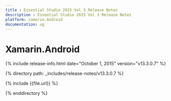 ```yaml
---
title : Essential Studio 2015 Vol 3 Release Notes
description : Essential Studio 2015 Vol 3 Release Notes
platform: xamarin.Android
documentation: ug
---
```


# Xamarin.Android

{% include release-info.html date="October 1, 2015" version="v13.3.0.7" %} 

{% directory path: _includes/release-notes/v13.3.0.7 %}

{% include {{file.url}} %}

{% enddirectory %}